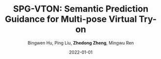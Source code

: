 ---
title: "SPG-VTON: Semantic Prediction Guidance for Multi-pose Virtual Try-on"
collection: publications
permalink: /publication/SPG-V2022
date: 2022-01-01
doi: 
venue: 'IEEE Transactions on Multimedia'
paperurl: 'https://zdzheng.xyz/files/TMM_Hu.pdf'
author: 'Bingwen Hu,  Ping Liu,  <strong>Zhedong Zheng</strong>,  Mingwu Ren'
citation: ' Bingwen Hu,  Ping Liu,  Zhedong Zheng,  Mingwu Ren, &quot;SPG-VTON: Semantic Prediction Guidance for Multi-pose Virtual Try-on.&quot; IEEE Transactions on Multimedia, 2022.'
pub_year: '2022'
bib: >
    @article{hu2022spg,  
    author = "Hu, Bingwen and Liu, Ping and Zheng, Zhedong and Ren, Mingwu",  
    title = "SPG-VTON: Semantic Prediction Guidance for Multi-pose Virtual Try-on",  
    journal = "IEEE Transactions on Multimedia",  
    url = "https://zdzheng.xyz/files/TMM\_Hu.pdf",  
    year = "2022"
    }

---